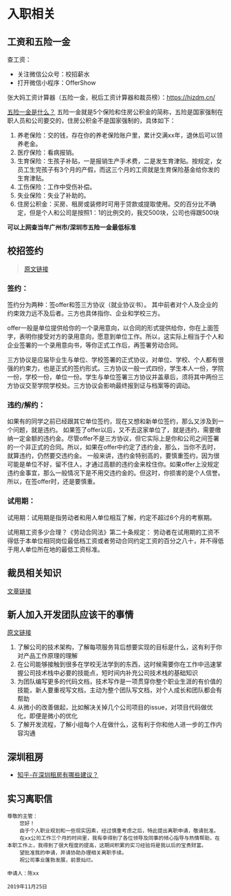# 入职相关
## 工资和五险一金
查工资：
- 关注微信公众号：校招薪水
- 打开微信小程序：OfferShow

张大妈工资计算器（五险一金，税后工资计算器和裁员榜）：https://hizdm.cn/

[五险一金是什么？](https://www.zhihu.com/question/35659389)
五险一金就是5个保险和住房公积金的简称，五险是国家强制在职人员和公司要交的，住房公积金不是国家强制的，具体如下：
1. 养老保险：交的钱，存在你的养老保险账户里，累计交满xx年，退休后可以领养老金。
2. 医疗保险：看病报销。
3. 生育保险：生孩子补贴，一是报销生产手术费，二是发生育津贴。按规定，女员工生完孩子有3个月的产假，而这三个月的工资就是生育保险基金给你发的生育津贴。
4. 工伤保险：工作中受伤补偿。
5. 失业保险：失业了补助的。
6. 住房公积金：买房、租房或装修时可用于贷款或提取使用。交的百分比不确定，但是个人和公司是按照1：1的比例交的，我交500块，公司也得跟500块

**可以上网查当年广州市/深圳市五险一金最低标准**

## 校招签约
> [原文链接](https://mp.weixin.qq.com/s/if5TShEct8yp4x4bcBg4Xw)

### 签约：
签约分为两种：签offer和签三方协议（就业协议书）。
其中前者对个人及企业的约束效力远不及后者。三方也具体指你、企业和学校三方。

offer一般是单位提供给你的一个录用意向，以合同的形式提供给你，你在上面签字，表明你接受对方的录用意向，愿意到单位工作。所以，这实际上相当于个人和企业签署的一个录用意向书，等你正式工作后，再签署劳动合同。

三方协议是应届毕业生与单位、学校签署的正式协议，对单位、学校、个人都有很强的约束力，也是正式的签约形式。三方协议一般一式四份，学生本人一份，学院一份，学校一份，单位一份。学生与单位签署三方协议并盖章后，须将其中两份三方协议交至学院学校处。三方协议会影响最终报到证与档案等的调动。

### 违约/解约：
如果有的同学之前已经跟其它单位签约，现在又想和新单位签约，那么又涉及到一个问题，就是违约。
如果签了offer以后，又不去这家单位了，就是违约，需要缴纳一定金额的违约金。尽管offer不是三方协议，但它实际上是你和公司之间签署的一个非正式的合同。所以，如果在offer中约定了违约金，那么，当你不去时，就算违约，仍然要交违约金。
一般来讲，违约金特别高的，要慎重签约，因为很可能是单位不好，留不住人，才通过高额的违约金来栓住你。如果offer上没规定违约金事宜，那么一般情况下是不用交违约金的。但这时，你损害的是个人信誉。所以，在签offer时，还是要慎重。

### 试用期：
试用期：试用期是指劳动者和用人单位相互了解，约定不超过6个月的考察期。

试用期工资多少合理？《劳动合同法》第二十条规定：
劳动者在试用期的工资不得低于本单位相同岗位最低档工资或者劳动合同约定工资的百分之八十，并不得低于用人单位所在地的最低工资标准。

## 裁员相关知识
[文章链接](https://mp.weixin.qq.com/s/GtLnfW-NpldQKyQFAEyhAQ)

## 新人加入开发团队应该干的事情
[原文链接](https://evanliman.to/2019/10/06/so-youre-a-new-grad-software-engineer.html)

1. 了解公司的技术架构，了解每项服务背后想要实现的目标是什么，这有利于你对产品工作原理的理解
2. 在公司能够接触到很多在学校无法学到的东西，这时候需要你在工作中迅速掌握公司技术栈中必要的技能点，短时间内补充公司技术栈的基础知识
3. 为团队编写更多的代码文档，技术写作是一项贯穿你整个职业生涯的有价值的技能，新人要重视写文档，主动为整个团队写文档，对个人成长和团队都会有帮助
4. 从微小的改善做起，比如解决关掉几个公司项目的issue，对项目代码做优化，即便是微小的优化
5. 了解开发流程，了解小组每个人在做什么，这有利于你和他人进一步的工作内容沟通

## 深圳租房
- [知乎-在深圳租房有哪些建议？](https://www.zhihu.com/question/21630237)

## 实习离职信
```
尊敬的主管：
    您好！
    由于个人职业规划和一些现实因素，经过慎重考虑之后，特此提出离职申请，敬请批准。
    在xx公司工作三个月的时间里，我有幸得到了各位领导及同事的倾心指导与热情帮助，在本职工作上，我得到了很大程度的提高，这期间积累的实习经验将是我以后的宝贵财富。
    望批准我的申请，并请协助办理相关离职手续。
    祝公司事业蓬勃发展，前景灿烂。
                                                                        申请人：陈xx
                                                                        2019年11月25日
```
